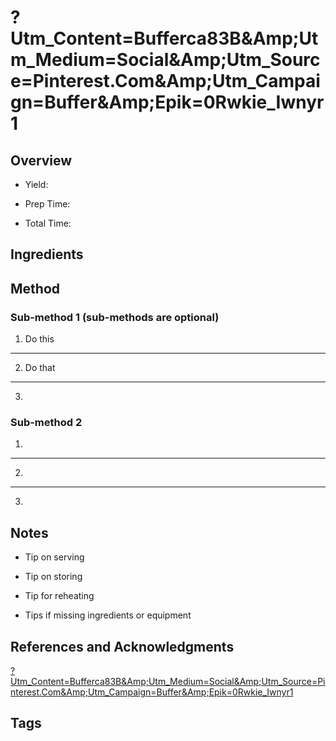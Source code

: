 # ?Utm_Content=Bufferca83B&Amp;Utm_Medium=Social&Amp;Utm_Source=Pinterest.Com&Amp;Utm_Campaign=Buffer&Amp;Epik=0Rwkie_Iwnyr1

## Overview

- Yield:

- Prep Time:

- Total Time:

## Ingredients



## Method

### Sub-method 1 (sub-methods are optional)

1. Do this
---
2. Do that
---
3.

### Sub-method 2

1.
---
2.
---
3.

## Notes

- Tip on serving

- Tip on storing

- Tip for reheating

- Tips if missing ingredients or equipment

## References and Acknowledgments

[?Utm_Content=Bufferca83B&Amp;Utm_Medium=Social&Amp;Utm_Source=Pinterest.Com&Amp;Utm_Campaign=Buffer&Amp;Epik=0Rwkie_Iwnyr1](https://houseofyumm.com/grilled-pineapple-with-coconut-rum-sauce/?utm_content=bufferca83b&amp;utm_medium=social&amp;utm_source=pinterest.com&amp;utm_campaign=buffer&amp;epik=0rWkiE_IWnyR1)

## Tags


